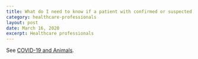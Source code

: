 ```yaml
---
title: What do I need to know if a patient with confirmed or suspected COVID-19 asks about having a pet or other animal in the home?
category: healthcare-professionals
layout: post
date: March 16, 2020
excerpt: Healthcare professionals
---
```


See <a href="https://www.cdc.gov/coronavirus/2019-ncov/faq.html#2019-nCoV-and-animals"> COVID-19 and Animals</a>.